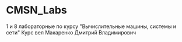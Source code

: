 # CMSN_Labs
1 и 8 лабораторные по курсу "Вычислительные машины, системы и сети"
Курс вел Макаренко Дмитрий Владимирович
